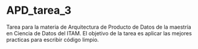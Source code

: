 # APD_tarea_3
Tarea para la materia de Arquitectura de Producto de Datos de la maestría en Ciencia de Datos del ITAM. El objetivo de la tarea es aplicar las mejores practicas para escribir código limpio.
